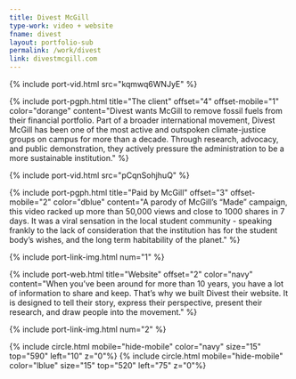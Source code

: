 ```yaml
---
title: Divest McGill
type-work: video + website
fname: divest
layout: portfolio-sub
permalink: /work/divest
link: divestmcgill.com
---
```


{% include port-vid.html src="kqmwq6WNJyE" %}

{% include port-pgph.html title="The client" offset="4" offset-mobile="1" color="dorange" content="Divest wants McGill to remove fossil fuels from their financial portfolio. Part of a broader international movement, Divest McGill has been one of the most active and outspoken climate-justice groups on campus for more than a decade. Through research, advocacy, and public demonstration, they actively pressure the administration to be a more sustainable institution." %}

{% include port-vid.html src="pCqnSohjhuQ" %}

{% include port-pgph.html title="Paid by McGill" offset="3" offset-mobile="2" color="dblue" content="A parody of McGill’s “Made” campaign, this video racked up more than 50,000 views and close to 1000 shares in 7 days. It was a viral sensation in the local student community - speaking frankly to the lack of consideration that the institution has for the student body’s wishes, and the long term habitability of the planet." %}

{% include port-link-img.html num="1" %}

{% include port-web.html title="Website" offset="2" color="navy" content="When you’ve been around for more than 10 years, you have a lot of information to share and keep. That’s why we built Divest their website. It is designed to tell their story, express their perspective, present their research, and draw people into the movement." %}

{% include port-link-img.html num="2" %}

{% include circle.html mobile="hide-mobile" color="navy" size="15" top="590" left="10" z="0"%}
{% include circle.html mobile="hide-mobile" color="lblue" size="15" top="520" left="75" z="0"%}
